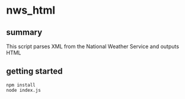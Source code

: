 # nws_html

## summary

This script parses XML from the National Weather Service and outputs HTML

## getting started

    npm install
    node index.js